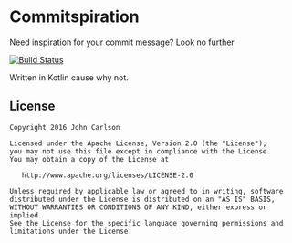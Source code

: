 # Commitspiration
Need inspiration for your commit message? Look no further

[![Build Status](https://travis-ci.org/Jawnnypoo/Commitspiration.svg?branch=master)](https://travis-ci.org/Jawnnypoo/Commitspiration)

Written in Kotlin cause why not.

License
--------

    Copyright 2016 John Carlson

    Licensed under the Apache License, Version 2.0 (the "License");
    you may not use this file except in compliance with the License.
    You may obtain a copy of the License at

       http://www.apache.org/licenses/LICENSE-2.0

    Unless required by applicable law or agreed to in writing, software
    distributed under the License is distributed on an "AS IS" BASIS,
    WITHOUT WARRANTIES OR CONDITIONS OF ANY KIND, either express or implied.
    See the License for the specific language governing permissions and
    limitations under the License.
